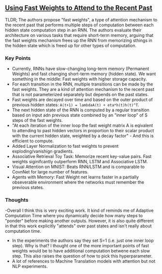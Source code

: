 ## [Using Fast Weights to Attend to the Recent Past](https://arxiv.org/abs/1610.06258)

TLDR; The authors propose "fast weights", a type of attention mechanism to the recent past that performs multiple steps of computation between each hidden state computation step in an RNN. The authors evaluate their architecture on various tasks that require short-term memory, arguing that the fast weights mechanism frees up the RNN from memorizing sthings in the hidden state which is freed up for other types of computation.

### Key Points

- Currently, RNNs have slow-changing long-term memory (Permanent Weights) and fast changing short-term memory (hidden state). We want something in the middle: Fast weights with higher storage capacity.
- For each transition in the RNN, multiple transitions can be made by the fast weights. They are a kind of attention mechanism to the recent past that is not parameterized separately but depends on the past states.
- Fast weights are decayed over time and based on the outer product of previous hidden states: `A(t+1) = lambdaA(t) + eta*h(t)h(t)^T`.
- The next hidden state of the RNN is computed by a regular transition based on input adn previous state combined by an "inner loop" of S steps of the fast weights.
- "At each iteration of the inner loop the fast weight matrix A is eqivalent to attending to past hidden vectors in proportion to their scalar product with the current hidden state, weighted by a decay factor" - And this is efficient to compute.
- Added Layer Normalization to fast weights to prevent exploding/vanishign gradients.
- Associative Retrieval Toy Task: Memorize recent key-value pairs. Fast weights siginifcantly outperform RNN, LSTM and Associative LSTM.
- Visual Attention on MNIST: Beats RNN/LSTM and is comparable to CovnNet for large number of features.
- Agents with Memory: Fast Weight net learns faster in a partially obseverable environment where the networks must remember the previous states.

### Thoughts

-Overall I think this is very exciting work. It kind of reminds me of Adaptive Computation Time where you dynamically decide how many steps to "ponder" before making another outputs. However, it is also quite different in that this work explicitly "attends" over past states and isn't really about computation time.
- In the experiments the authors say they set S=1 (i.e. just one inner loop step). Why is that? I thought one of the more important points of fast weights would be to have additional computation betwene each slow step. This also raises the question of how to pick this hyperparameter.
- A lot of references to Machine Translation models with attention but not NLP experiments.